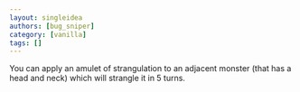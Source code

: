 ```yaml
---
layout: singleidea
authors: [bug_sniper]
category: [vanilla]
tags: []
---
```

You can apply an amulet of strangulation to an adjacent monster (that has a head and neck) which will strangle it in 5 turns.

